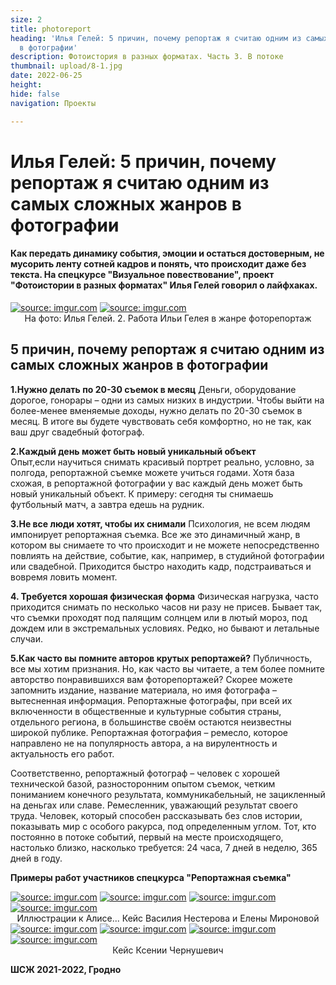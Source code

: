 ```yaml
---
size: 2
title: photoreport
heading: 'Илья Гелей: 5 причин, почему репортаж я считаю одним из самых сложных жанров
  в фотографии'
description: Фотоистория в разных форматах. Часть 3. В потоке
thumbnail: upload/8-1.jpg
date: 2022-06-25
height: 
hide: false
navigation: Проекты

---
```

# **Илья Гелей: 5 причин, почему репортаж я считаю одним из самых сложных жанров в фотографии**

#### Как передать динамику события, эмоции и остаться достоверным, не мусорить ленту сотней кадров и понять, что происходит даже без текста. На спецкурсе "Визуальное повествование", проект "Фотоистории в разных форматах" Илья Гелей говорил о лайфхаках.

<div class="gallery2">
<!-- Смените gallery2 на gallery3 или gallery4, цифра определяет количество картинок в одном ряду -->
<a href="https://imgur.com/4Tb8nSe"><img src="https://i.imgur.com/4Tb8nSe.jpg" title="source: imgur.com" /></a>
<a href="https://imgur.com/8hfBjuO"><img src="https://i.imgur.com/8hfBjuO.jpg" title="source: imgur.com" /></a>  
</div>
<center>На фото: Илья Гелей. 2. Работа Ильи Гелея в жанре фоторепортаж</center>

## 5 причин, почему репортаж я считаю одним из самых сложных жанров в фотографии

**1.Нужно делать по 20-30 съемок в месяц**
Деньги, оборудование дорогое, гонорары – одни из самых низких в индустрии. Чтобы выйти на более-менее вменяемые доходы, нужно делать по 20-30 съемок в месяц. В итоге вы будете чувствовать себя комфортно, но не так, как ваш друг свадебный фотограф.

**2.Каждый день может быть новый уникальный объект**  
Опыт,если научиться снимать красивый портрет реально, условно, за полгода, репортажной съемке можете учиться годами. Хотя база схожая, в репортажной фотографии у вас каждый день может быть новый уникальный объект. К примеру: сегодня ты снимаешь футбольный матч, а завтра едешь на рудник.

**3.Не все люди хотят, чтобы их снимали**
Психология, не всем людям импонирует репортажная съемка. Все же это динамичный жанр, в котором вы снимаете то что происходит и не можете непосредственно повлиять на действие, событие, как, например, в студийной фотографии или свадебной. Приходится быстро находить кадр, подстраиваться и вовремя ловить момент.

**4. Требуется хорошая физическая форма**
Физическая нагрузка, часто приходится снимать по несколько часов ни разу не присев. Бывает так, что съемки проходят под палящим солнцем или в лютый мороз, под дождем или в экстремальных условиях. Редко, но бывают и летальные случаи.

**5.Как часто вы помните авторов крутых репортажей?**
Публичность, все мы хотим признания. Но, как часто вы читаете, а тем более помните авторство понравившихся вам фоторепортажей? Скорее можете запомнить издание, название материала, но имя фотографа – вытесненная информация. Репортажные фотографы, при всей их включенности в общественные и культурные события страны, отдельного региона, в большинстве своём остаются неизвестны широкой публике. Репортажная фотография – ремесло, которое направлено не на популярность автора, а на вирулентность и актуальность его работ.

Соответственно, репортажный фотограф – человек с хорошей технической базой, разносторонним опытом съемок, четким пониманием конечного результата, коммуникабельный, не зацикленный на деньгах или славе. Ремесленник, уважающий результат своего труда. Человек, который способен рассказывать без слов истории, показывать мир с особого ракурса, под определенным углом. Тот, кто постоянно в потоке событий, первый на месте происходящего, настолько близко, насколько требуется: 24 часа, 7 дней в неделю, 365 дней в году. 

**Примеры работ участников спецкурса "Репортажная съемка"**

<div class="gallery2">
<!-- Смените gallery2 на gallery3 или gallery4, цифра определяет количество картинок в одном ряду -->
<a href="https://imgur.com/5aRQXhJ"><img src="https://i.imgur.com/5aRQXhJ.jpg" title="source: imgur.com" /></a>
<a href="https://imgur.com/pWWYQhI"><img src="https://i.imgur.com/pWWYQhI.jpg" title="source: imgur.com" /></a>
<a href="https://imgur.com/YOs9m5c"><img src="https://i.imgur.com/YOs9m5c.jpg" title="source: imgur.com" /></a>
<a href="https://imgur.com/rKnjrKP"><img src="https://i.imgur.com/rKnjrKP.jpg" title="source: imgur.com" /></a>
</div>
<center>Иллюстрации к Алисе... Кейс Василия Нестерова и Елены Мироновой</center>

<div class="gallery2">
<!-- Смените gallery2 на gallery3 или gallery4, цифра определяет количество картинок в одном ряду -->
<a href="https://imgur.com/esvwNS6"><img src="https://i.imgur.com/esvwNS6.jpg" title="source: imgur.com" /></a>
<a href="https://imgur.com/BRx2l2P"><img src="https://i.imgur.com/BRx2l2P.jpg" title="source: imgur.com" /></a>
<a href="https://imgur.com/OAMDgP7"><img src="https://i.imgur.com/OAMDgP7.jpg" title="source: imgur.com" /></a>
<a href="https://imgur.com/Os74Jet"><img src="https://i.imgur.com/Os74Jet.jpg" title="source: imgur.com" /></a>
</div>
<center>Кейс Ксении Чернушевич</center>

**ШСЖ 2021-2022, Гродно**
  